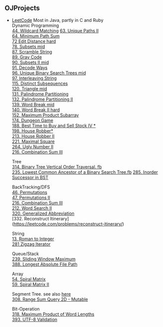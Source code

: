 OJProjects
--------------------------

- [LeetCode](https://leetcode.com/) Most in Java, partly in C and Ruby  
  Dynamic Programming  
  [44. Wildcard Matching](https://leetcode.com/problems/wildcard-matching/)
  [63. Unique Paths II](https://leetcode.com/problems/unique-paths-ii/)    
  [64. Minimum Path Sum](https://leetcode.com/problems/minimum-path-sum/)   
  [72 Edit Distance hard](https://leetcode.com/problems/edit-distance/)   
  [78. Subsets mid](https://leetcode.com/problems/subsets/)   
  [87. Scramble String](https://leetcode.com/problems/scramble-string/)   
  [89. Gray Code](https://leetcode.com/problems/gray-code/)    
  [90. Subsets II mid](https://leetcode.com/problems/subsets-ii/)    
  [91. Decode Ways](https://leetcode.com/problems/decode-ways/)  
  [96. Unique Binary Search Trees mid](http://oj.leetcode.com/problems/unique-binary-search-trees/  )  
  [97. Interleaving String](https://leetcode.com/problems/interleaving-string/)  
  [115. Distinct Subsequences](https://leetcode.com/problems/distinct-subsequences/)  
  [120. Triangle mid](https://leetcode.com/problems/triangle/)  
  [131. Palindrome Partitioning](https://leetcode.com/problems/palindrome-partitioning/)  
  [132. Palindrome Partitioning II](https://leetcode.com/problems/palindrome-partitioning-ii/)  
  [139. Word Break mid](http://oj.leetcode.com/problems/word-break/)     
  [140. Word Break II hard](http://oj.leetcode.com/problems/word-break-ii/)     
  [152. Maximum Product Subarray](https://leetcode.com/problems/maximum-product-subarray/)  
  [174. Dungeon Game](https://leetcode.com/problems/dungeon-game/)  
  [188. Best Time to Buy and Sell Stock IV \*](https://leetcode.com/problems/best-time-to-buy-and-sell-stock-iv/)  
  [198. House Robber\*](https://leetcode.com/problems/house-robber/)   
  [213. House Robber II](https://leetcode.com/problems/house-robber-ii/)  
  [221. Maximal Square](https://leetcode.com/problems/maximal-square/)  
  [264. Ugly Number II](https://leetcode.com/problems/ugly-number-ii/)   
  [216. Combination Sum III](https://leetcode.com/problems/combination-sum-iii/)  

  Tree  
  [314. Binary Tree Vertical Order Traversal. fb](http://leetcode.com/problems/binary-tree-vertical-order-traversal/)  
  [235. Lowest Common Ancestor of a Binary Search Tree.fb](https://leetcode.com/problems/lowest-common-ancestor-of-a-binary-search-tree/) 
  [285. Inorder Successor in BST](https://leetcode.com/problems/inorder-successor-in-bst/) 

  BackTracking/DFS  
  [46. Permutations](https://leetcode.com/problems/permutations/)  
  [47. Permutations II](https://leetcode.com/problems/permutations-ii/)    
  [216. Combination Sum III](https://leetcode.com/problems/combination-sum-iii/)  
  [212. Word Search II](https://leetcode.com/problems/word-search-ii/)   
  [320. Generalized Abbreviation](https://leetcode.com/problems/generalized-abbreviation/)  
  [332. Reconstruct Itinerary] (https://leetcode.com/problems/reconstruct-itinerary/)  

  String  
  [13. Roman to Integer](https://leetcode.com/problems/roman-to-integer/)  
  [281 Zigzag Iterator](https://leetcode.com/problems/zigzag-iterator)  

  Queue/Stack  
  [239. Sliding Window Maximum](https://leetcode.com/problems/sliding-window-maximum/)   
  [388. Longest Absolute File Path](https://leetcode.com/problems/longest-absolute-file-path/)    

  Array  
  [54. Spiral Matrix](https://leetcode.com/problems/spiral-matrix/)  
  [59. Spiral Matrix II](https://leetcode.com/problems/spiral-matrix-ii/)  

  Segment Tree. 
  see also [here](https://github.com/mission-peace/interview/blob/master/src/com/interview/tree/SegmentTreeMinimumRangeQuery.java)  
  [308. Range Sum Query 2D - Mutable](https://leetcode.com/problems/range-sum-query-2d-mutable/)  

  Bit-Operation  
  [318. Maximum Product of Word Lengths](https://leetcode.com/problems/maximum-product-of-word-lengths/)   
  [393. UTF-8 Validation](https://leetcode.com/problems/utf-8-validation/)   

